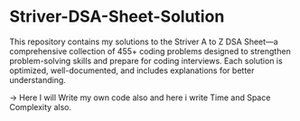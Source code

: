 # Striver-DSA-Sheet-Solution
This repository contains my solutions to the Striver A to Z DSA Sheet—a comprehensive collection of 455+ coding problems designed to strengthen problem-solving skills and prepare for coding interviews. Each solution is optimized, well-documented, and includes explanations for better understanding. 

-> Here I will Write my own code also and here i write Time and Space Complexity also.
